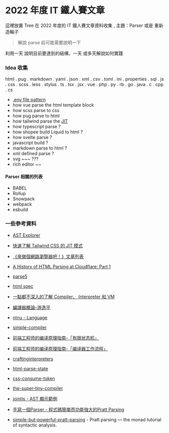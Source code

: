 # 2022 年度 IT 鐵人賽文章

這裡放置 Tree 在 2022 年度的 IT 鐵人賽文章資料收集 , 主題：Parser 或是 重新造輪子

> 解說 parse 前可能需要說明一下

利用一天 說明目前要達到的結構，一天 或多天解說如何實踐

### Idea 收集

html . pug . markdown . yaml . json . xml . csv . toml . ini . properties . sql . js . css . scss . less . stylus . ts . tsx . jsx . vue . php . py . rb . go . java . c . cpp . cs

- [.env file pattern](https://www.npmjs.com/package/dotenv)
- how vue parse the html template block
- how scss parse to css
- how pug parse to html
- how tailwind parse the [JIT](https://v2.tailwindcss.com/docs/just-in-time-mode)
- how typescript parse ?
- how shopee build Liquid to html ?
- how svelte parse ?
- javascript build ?
- markdown parse to html ?
- xml defined parse ?
- svg ~~~ ???
- rich editor ~~

#### Parser 相關的列表

- BABEL
- Rollup
- Snowpack
- webpack
- esbuild

### 一些參考資料

- [AST Explorer](https://astexplorer.net/)
- [快速了解 Tailwind CSS 的 JIT 模式](https://ithelp.ithome.com.tw/articles/10244180)
- [《來做個網路瀏覽器吧！》文章列表](https://tigercosmos.xyz/post/2018/02/browser/browser_series_33/)
- [A History of HTML Parsing at Cloudflare: Part 1](https://blog.cloudflare.com/html-parsing-1/)
- [parse5](https://github.com/inikulin/parse5)
- [html spec](https://html.spec.whatwg.org/)
- [一點都不深入的了解 Compiler、 Interpreter 和 VM](https://www.spreered.com/compiler_for_dummies/)
- [編譯器概論–游逸平](https://hackmd.io/@idoleat/ry2IPtqnQ)
- [ntnu - Language](https://web.ntnu.edu.tw/~algo/Language.html)
- [simple-compiler](https://jaceju.net/simple-compiler/3-2.html)
- [前端工程师的编译原理指南-「有限状态机」](https://zhuanlan.zhihu.com/p/467298647)
- [前端工程师的编译原理指南-「编译器工作流程」](https://juejin.cn/post/7062687356402270244)
- [craftinginterpreters](http://craftinginterpreters.com/scanning.html)

- [html-parse-state](https://html.spec.whatwg.org/multipage/parsing.html#parse-state)
- [css-consume-token](https://www.w3.org/TR/css-syntax-3/#consume-token)
- [the-super-tiny-compiler](https://github.com/jamiebuilds/the-super-tiny-compiler)
- [jointjs - AST 顯示範例](https://resources.jointjs.com/demos/javascript-ast)

- [手寫一個Parser - 程式碼簡單而功能強大的Pratt Parsing](https://iter01.com/663923.html)
- [simple-but-powerful-pratt-parsing](https://matklad.github.io/2020/04/13/simple-but-powerful-pratt-parsing.html) - Pratt parsing — the monad tutorial of syntactic analysis.
